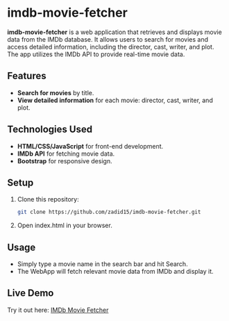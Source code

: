 # imdb-movie-fetcher

**imdb-movie-fetcher** is a web application that retrieves and displays movie data from the IMDb database. It allows users to search for movies and access detailed information, including the director, cast, writer, and plot. The app utilizes the IMDb API to provide real-time movie data.

## Features

- **Search for movies** by title.
- **View detailed information** for each movie: director, cast, writer, and plot.

## Technologies Used

- **HTML/CSS/JavaScript** for front-end development.
- **IMDb API** for fetching movie data.
- **Bootstrap** for responsive design.

## Setup

1. Clone this repository:
   ```bash
   git clone https://github.com/zadid15/imdb-movie-fetcher.git
2. Open index.html in your browser.

## Usage
- Simply type a movie name in the search bar and hit Search.
- The WebApp will fetch relevant movie data from IMDb and display it.

## Live Demo
Try it out here: [IMDb Movie Fetcher](https://imdb-movie-fetcher.vercel.app)